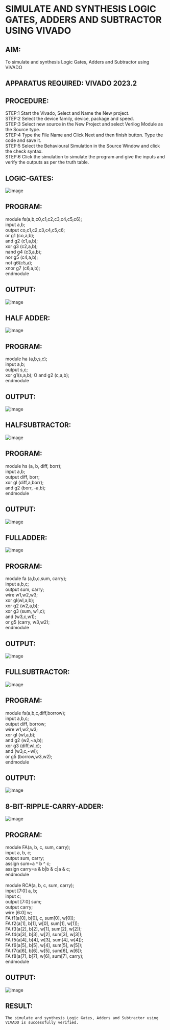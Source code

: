 # SIMULATE AND SYNTHESIS LOGIC GATES, ADDERS AND SUBTRACTOR USING VIVADO
## AIM: 
To simulate and synthesis Logic Gates, Adders and Subtractor using VIVADO

## APPARATUS REQUIRED: VIVADO 2023.2

## PROCEDURE:
 STEP:1 Start the Vivado, Select and Name the New project.<br>
 STEP:2 Select the device family, device, package and speed. <br>
STEP:3 Select new source in the New Project and select Verilog Module as the Source type.<br>
STEP:4 Type the File Name and Click Next and then finish button. Type the code and save it.<br>
STEP:5 Select the Behavioural Simulation in the Source Window and click the check syntax.<br>
STEP:6 Click the simulation to simulate the program and give the inputs and verify the outputs as per the truth table.

## LOGIC-GATES:


![image](https://github.com/Udayabharathim/VLSI-LAB-EXP-1/assets/160568654/9415fe63-c582-4062-be29-990de4bea680)




## PROGRAM:
module fs(a,b,c0,c1,c2,c3,c4,c5,c6);<br>
input a,b;<br>
output co,c1,c2,c3,c4,c5,c6;<br>
or g1 (co,a,b);<br>
and g2 (c1,a,b);<br>
xor g3 (c2,a,b);<br>
nand g4 (c3,a,b);<br>
nor g5 (c4,a,b);<br>
not g6(c5,a);<br>
xnor g7 (c6,a,b);<br>
endmodule


## OUTPUT: 

![image](https://github.com/Udayabharathim/VLSI-LAB-EXP-1/assets/160568654/1a5cdc3f-2b04-43b2-8481-8c927f9a5f20)


## HALF ADDER:




![image](https://github.com/Udayabharathim/VLSI-LAB-EXP-1/assets/160568654/1f3053f8-10e1-4866-a8c4-98fc93b61ccc)





## PROGRAM:
module ha (a,b,s,c);<br>
input a,b;<br>
output s,c;<br>
xor g1(s,a,b); O and g2 (c,a,b);<br>
endmodule

## OUTPUT:
![image](https://github.com/Udayabharathim/VLSI-LAB-EXP-1/assets/160568654/8f3d9340-9242-44db-b036-de747dcf0ec6)


## HALFSUBTRACTOR:

![image](https://github.com/Udayabharathim/VLSI-LAB-EXP-1/assets/160568654/ff1f3f75-49a8-465d-b89e-d6c0e2e3bdc6)


## PROGRAM:
module hs (a, b, diff, borr);<br>
input a,b;<br>
output diff, borr;<br>
xor gl (diff,a,borr); <br>
and g2 (borr, -a,b);<br>
endmodule

## OUTPUT:



![image](https://github.com/Udayabharathim/VLSI-LAB-EXP-1/assets/160568654/8c632ef1-17e9-4b00-9fc7-4d35d5d6b8fc)







## FULLADDER:



![image](https://github.com/Udayabharathim/VLSI-LAB-EXP-1/assets/160568654/47107752-6e50-4d0b-bb50-6c5db396bf50)




## PROGRAM:
module fa (a,b,c,sum, carry);<br>
input a,b,c;<br>
output sum, carry;<br>
wire w1,w2,w3;<br>
xor gl(wl,a,b);<br>
xor g2 (w2,a,b);<br>
xor g3 (sum, w1,c);<br>
and (w3,c,w1);<br>
or g5 (carry, w3,w2);<br>
endmodule

## OUTPUT:

![image](https://github.com/Udayabharathim/VLSI-LAB-EXP-1/assets/160568654/1e5c590e-9b5c-453d-b060-282bf1cda2b6)


## FULLSUBTRACTOR:


![image](https://github.com/Udayabharathim/VLSI-LAB-EXP-1/assets/160568654/0665aac7-5288-438f-be3a-8b367707c546)




## PROGRAM:
module fs(a,b,c,diff,borrow);<br>
input a,b,c;<br>
output diff, borrow;<br>
wire w1,w2,w3;<br>
xor gl (wl,a,b);<br>
and g2 (w2,~a,b);<br>
xor g3 (diff,wl,c);<br>
and (w3,c,~wl); <br>
or g5 (borrow,w3,w2);<br>
endmodule

## OUTPUT:

![image](https://github.com/Udayabharathim/VLSI-LAB-EXP-1/assets/160568654/221e2375-fd36-434a-9e3d-d1ff8354bf41)





## 8-BIT-RIPPLE-CARRY-ADDER:

![image](https://github.com/Udayabharathim/VLSI-LAB-EXP-1/assets/160568654/555344cc-4a94-4af9-aaa8-a75b3e4378a5)


## PROGRAM:
module FA(a, b, c, sum, carry);<br>
input a, b, c;<br>
output sum, carry;<br>
assign sum=a ^ b ^ c;<br>
assign carry=a & b|b & c|a & c;<br>
endmodule<br>
<br>
module RCA(a, b, c, sum, carry);<br>
input [7:0] a, b;<br>
input c;<br>
output [7:0] sum;<br>
output carry;<br>
wire [6:0] w;<br>
FA f1(a[0], b[0], c, sum[0], w[0]);<br>
FA f2(a[1], b[1], w[0], sum[1], w[1]);<br>
FA f3(a[2], b[2], w[1], sum[2], w[2]);<br>
FA f4(a[3], b[3], w[2], sum[3], w[3]);<br>
FA f5(a[4], b[4], w[3], sum[4], w[4]);<br>
FA f6(a[5], b[5], w[4], sum[5], w[5]);<br>
FA f7(a[6], b[6], w[5], sum[6], w[6]);<br>
FA f8(a[7], b[7], w[6], sum[7], carry);<br>
endmodule


## OUTPUT:

![image](https://github.com/Udayabharathim/VLSI-LAB-EXP-1/assets/160568654/52750733-70f7-4f3b-adf7-924313bae717)


## RESULT:
	The simulate and synthesis Logic Gates, Adders and Subtractor using VIVADO is successfully verified.


